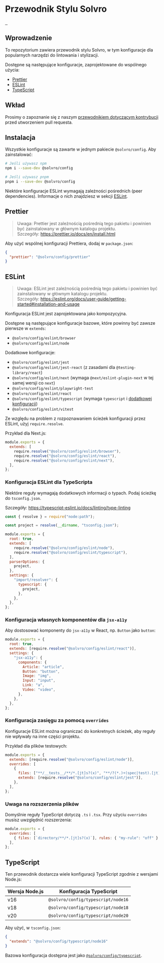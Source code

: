 # Przewodnik Stylu Solvro

<a aria-label="NPM version" href="https://www.npmjs.com/package/@solvro/config">
  <img alt="" src="https://img.shields.io/npm/v/@solvro/config.svg?style=flat-square&labelColor=000000">
</a>
<a aria-label="License" href="https://github.com/Solvro/lib-web-solvro-config/blob/main/LICENSE.md">
  <img alt="" src="https://img.shields.io/npm/l/@solvro/config.svg?style=flat-square&labelColor=000000">
</a>
<a aria-label="CI status" href="https://github.com/Solvro/lib-web-solvro-config/actions/workflows/ci.yml?query=event%3Apush+branch%3Amain">
  <img alt="" src="https://img.shields.io/github/actions/workflow/status/Solvro/lib-web-solvro-config/ci.yml?event=push&branch=main&style=flat-square&labelColor=000000">
</a>

## Wprowadzenie

To repozytorium zawiera przewodnik stylu Solvro, w tym konfiguracje dla popularnych narzędzi do lintowania i stylizacji.

Dostępne są następujące konfiguracje, zaprojektowane do wspólnego użycia:

- [Prettier](#prettier)
- [ESLint](#eslint)
- [TypeScript](#typescript)

## Wkład

Prosimy o zapoznanie się z naszym [przewodnikiem dotyczącym kontrybucji](https://github.com/Solvro/lib-web-solvro-config/blob/main/CONTRIBUTING.md) przed utworzeniem pull requesta.

## Instalacja

Wszystkie konfiguracje są zawarte w jednym pakiecie `@solvro/config`. Aby zainstalować:

```sh
# Jeśli używasz npm
npm i --save-dev @solvro/config

# Jeśli używasz pnpm
pnpm i --save-dev @solvro/config
```

Niektóre konfiguracje ESLint wymagają zależności pośrednich (peer dependencies). Informacje o nich znajdziesz w sekcji [ESLint](#eslint).

## Prettier

> Uwaga: Prettier jest zależnością pośrednią tego pakietu i powinien być zainstalowany w głównym katalogu projektu.  
> Szczegóły: https://prettier.io/docs/en/install.html

Aby użyć wspólnej konfiguracji Prettiera, dodaj w `package.json`:

```json
{
  "prettier": "@solvro/config/prettier"
}
```

## ESLint

> Uwaga: ESLint jest zależnością pośrednią tego pakietu i powinien być zainstalowany w głównym katalogu projektu.  
> Szczegóły: https://eslint.org/docs/user-guide/getting-started#installation-and-usage

Konfiguracja ESLint jest zaprojektowana jako kompozycyjna.

Dostępne są następujące konfiguracje bazowe, które powinny być zawsze pierwsze w `extends`:

- `@solvro/config/eslint/browser`
- `@solvro/config/eslint/node`

Dodatkowe konfiguracje:

- `@solvro/config/eslint/jest`
- `@solvro/config/eslint/jest-react` (z zasadami dla `@testing-library/react`)
- `@solvro/config/eslint/next` (wymaga `@next/eslint-plugin-next` w tej samej wersji co `next`)
- `@solvro/config/eslint/playwright-test`
- `@solvro/config/eslint/react`
- `@solvro/config/eslint/typescript` (wymaga `typescript` i [dodatkowej konfiguracji](#konfiguracja-eslint-dla-typescripta))
- `@solvro/config/eslint/vitest`

Ze względu na problem z rozpoznawaniem ścieżek konfiguracji przez ESLint, użyj `require.resolve`.

Przykład dla Next.js:

```js
module.exports = {
  extends: [
    require.resolve("@solvro/config/eslint/browser"),
    require.resolve("@solvro/config/eslint/react"),
    require.resolve("@solvro/config/eslint/next"),
  ],
};
```

### Konfiguracja ESLint dla TypeScripta

Niektóre reguły wymagają dodatkowych informacji o typach. Podaj ścieżkę do `tsconfig.json`.

Szczegóły: https://typescript-eslint.io/docs/linting/type-linting

```js
const { resolve } = require("node:path");

const project = resolve(__dirname, "tsconfig.json");

module.exports = {
  root: true,
  extends: [
    require.resolve("@solvro/config/eslint/node"),
    require.resolve("@solvro/config/eslint/typescript"),
  ],
  parserOptions: {
    project,
  },
  settings: {
    "import/resolver": {
      typescript: {
        project,
      },
    },
  },
};
```

### Konfiguracja własnych komponentów dla `jsx-a11y`

Aby dostosować komponenty do `jsx-a11y` w React, np. `Button` jako `button`:

```js
module.exports = {
  root: true,
  extends: [require.resolve("@solvro/config/eslint/react")],
  settings: {
    "jsx-a11y": {
      components: {
        Article: "article",
        Button: "button",
        Image: "img",
        Input: "input",
        Link: "a",
        Video: "video",
      },
    },
  },
};
```

### Konfiguracja zasięgu za pomocą `overrides`

Konfiguracje ESLint można ograniczać do konkretnych ścieżek, aby reguły nie wpływały na inne części projektu.

Przykład dla plików testowych:

```js
module.exports = {
  extends: [require.resolve("@solvro/config/eslint/node")],
  overrides: [
    {
      files: ["**/__tests__/**/*.[jt]s?(x)", "**/?(*.)+(spec|test).[jt]s?(x)"],
      extends: [require.resolve("@solvro/config/eslint/jest")],
    },
  ],
};
```

### Uwaga na rozszerzenia plików

Domyślnie reguły TypeScript dotyczą `.ts` i `.tsx`. Przy użyciu `overrides` musisz uwzględnić rozszerzenia:

```js
module.exports = {
  overrides: [
    { files: [`directory/**/*.[jt]s?(x)`], rules: { "my-rule": "off" } },
  ],
};
```

## TypeScript

Ten przewodnik dostarcza wiele konfiguracji TypeScript zgodnie z wersjami Node.js:

| Wersja Node.js | Konfiguracja TypeScript            |
| -------------- | ---------------------------------- |
| v16            | `@solvro/config/typescript/node16` |
| v18            | `@solvro/config/typescript/node18` |
| v20            | `@solvro/config/typescript/node20` |

Aby użyć, w `tsconfig.json`:

```json
{
  "extends": "@solvro/config/typescript/node16"
}
```

Bazowa konfiguracja dostępna jest jako [`@solvro/config/typescript`](./typescript/tsconfig.base.json).
